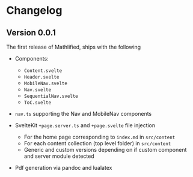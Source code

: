 # Changelog

## Version 0.0.1

The first release of Mathlified, ships with the following

- Components:

  - `Content.svelte`
  - `Header.svelte`
  - `MobileNav.svelte`
  - `Nav.svelte`
  - `SequentialNav.svelte`
  - `ToC.svelte`

- `nav.ts` supporting the Nav and MobileNav components
- SvelteKit `+page.server.ts` and `+page.svelte` file injection

  - For the home page corresponding to `index.md` in `src/content`
  - For each content collection (top level folder) in `src/content`
  - Generic and custom versions depending on if custom component and server module detected

- Pdf generation via pandoc and lualatex
